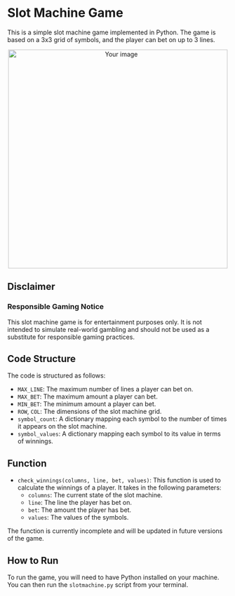 # Slot Machine Game

This is a simple slot machine game implemented in Python. The game is based on a 3x3 grid of symbols, and the player can bet on up to 3 lines.

<p align="center">
  <img src="https://i.giphy.com/media/v1.Y2lkPTc5MGI3NjExeWE1Nnp2azVreXdsM2xobmZybXozeHNkeTVpbndmNm5nZTE1OThmeCZlcD12MV9pbnRlcm5hbF9naWZfYnlfaWQmY3Q9Zw/dBHwHv1OVhtcLFHwrX/giphy.gif" alt="Your image" width="500">
</p>

## Disclaimer
### Responsible Gaming Notice
This slot machine game is for entertainment purposes only. It is not intended to simulate real-world gambling and should not be used as a substitute for responsible gaming practices.

## Code Structure

The code is structured as follows:

- `MAX_LINE`: The maximum number of lines a player can bet on.
- `MAX_BET`: The maximum amount a player can bet.
- `MIN_BET`: The minimum amount a player can bet.
- `ROW`, `COL`: The dimensions of the slot machine grid.
- `symbol_count`: A dictionary mapping each symbol to the number of times it appears on the slot machine.
- `symbol_values`: A dictionary mapping each symbol to its value in terms of winnings.

## Function

- `check_winnings(columns, line, bet, values)`: This function is used to calculate the winnings of a player. It takes in the following parameters:
  - `columns`: The current state of the slot machine.
  - `line`: The line the player has bet on.
  - `bet`: The amount the player has bet.
  - `values`: The values of the symbols.

The function is currently incomplete and will be updated in future versions of the game.

## How to Run

To run the game, you will need to have Python installed on your machine. You can then run the `slotmachine.py` script from your terminal.

